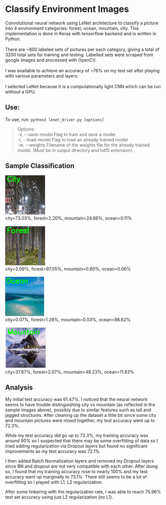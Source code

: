 # Classify Environment Images
Convolutional neural network using LeNet architecture to classify a picture into 4 environment categories: forest, ocean, mountain, city. This implementation is done in Keras with tensorflow backend and is written in Python. <br><br>
There are ~800 labeled sets of pictures per each category, giving a total of 3200 total sets for training and testing. Labelled sets were scraped from google images and processed with OpenCV.  <br><br>
I was available to achieve an accuracy of ~76% on my test set after playing with various parameters and layers. <br><br>
I selected LeNet because it is a computationally light CNN which can be run without a GPU.

## Use:
To use, run: `python3 lenet_driver.py [options]`  
>Options:  
    -s, --save-model    Flag to train and save a model  
    -l, --load-model    Flag to load an already trained model  
    -w, --weights       Filename of the weights file for the already trained model. (Must be in output directory and hdf5 extension)  

## Sample Classification
![alt text](screenshots/sample1.png)<br>
city=73.03%, forest=2.20%, mountain=24.66%, ocean=0.11%
<br><br>
![alt text](screenshots/sample2.png)<br>
city=2.09%, forest=97.05%, mountain=0.80%, ocean=0.06%
<br><br>
![alt text](screenshots/sample3.png)<br>
city=0.07%, forest=1.28%, mountain=0.03%, ocean=98.62%
<br><br>
![alt text](screenshots/sample4.png)<br>
city=37.87%, forest=2.07%, mountain=48.23%, ocean=11.83%

## Analysis
My initial test accuracy was 61.47%. I noticed that the neural network seems to have trouble distinguishing city vs mountain (as reflected in the sample images above), possibly due to similar features such as tall and jagged structures. After cleaning up the dataset a little bit since some city and mountain pictures were mixed together, my test accuracy went up to 72.3%.

While my test accuracy did go up to 72.3%, my training accuracy was around 90% so I suspected that there may be some overfitting of data so I tried adding regularization via Dropout layers but found no significant improvements as my test accuracy was 72.1%. 

I then added Batch Normalization layers and removed my Dropout layers since BN and dropout are not very compatible with each other. After doing so, I found that my training accuracy rose to nearly 100% and my test accuracy went up marginally to 73.1%. There still seems to be a lot of overfitting so I played with L1, L2 regularization.

After some tinkering with the regularization rate, I was able to reach 75.96% test set accuracy using just L2 regularization (no L1).
